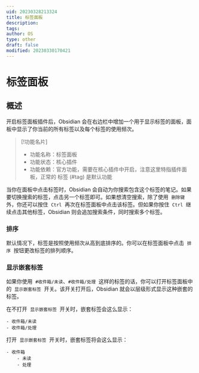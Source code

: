 ```yaml
---
uid: 20230328213324
title: 标签面板
description: 
tags: 
author: OS
type: other
draft: false
modified: 20230330170421
---
```


# 标签面板

## 概述

开启标签面板插件后，Obsidian 会在右边栏中增加一个用于显示标签的面板，面板中显示了你当前的所有标签以及每个标签的使用频次。

> [!功能名片]
>
> - 功能名称：标签面板
> - 功能状态：核心插件
> - 功能依赖：官方功能，需要在核心插件中开启，注意这里特指插件面板，正常的 标签 (#tag) 是默认功能

当你在面板中点击标签时，Obsidian 会自动为你搜索包含这个标签的笔记。如果要切换搜索的标签，点击另一个标签即可。如果想清空搜索，除了使用  `删除键`  外，你还可以按住  `Ctrl`  再次在标签面板中点击该标签。但如果你按住  `Ctrl`  继续点击其他标签，Obsidian 则会追加搜索条件，同时搜索多个标签。

### 排序

默认情况下，标签是按照使用频次从高到底排序的。你可以在标签面板中点击  `排序`  按钮更改标签的排列顺序。

### 显示嵌套标签

如果你使用  `#收件箱/未读`、`#收件箱/处理`  这样的标签的话，你可以打开标签面板中的  `显示嵌套标签`  开关。该开关打开后，Obsidian 就会以层级形式显示这种嵌套的标签。

在不打开  `显示嵌套标签`  开关时，嵌套标签会这么显示：

```
- 收件箱/未读
- 收件箱/处理
```

打开  `显示嵌套标签`  开关时，嵌套标签将会这么显示：

```
- 收件箱
	- 未读
	- 处理
```